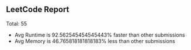 ## LeetCode Report
Total:  55
* Avg Runtime is 92.562545454545443% faster than other submissions
* Avg Memory is 46.765818181818183% less than other submissions



